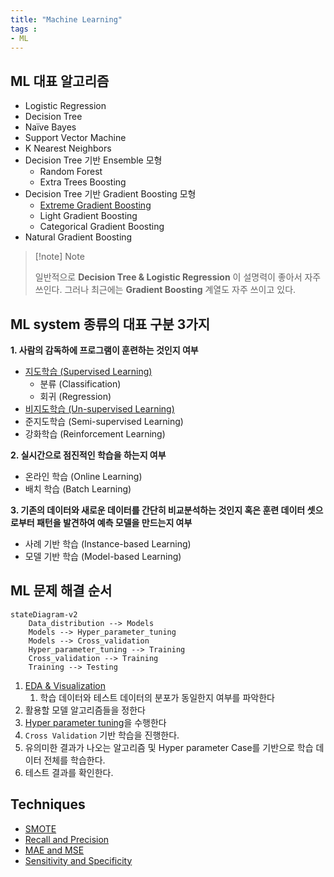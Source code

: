 ```yaml
---
title: "Machine Learning"
tags : 
- ML 
---
```


## ML 대표 알고리즘

-   Logistic Regression
-   Decision Tree
-   Naïve Bayes
-   Support Vector Machine
-   K Nearest Neighbors
-   Decision Tree 기반 Ensemble 모형
	- Random Forest
	- Extra Trees Boosting
- Decision Tree 기반 Gradient Boosting 모형
	- [Extreme Gradient Boosting](notes/ml/XGB%20Modeling.md)  
	- Light Gradient Boosting  
	- Categorical Gradient Boosting
- Natural Gradient Boosting

> [!note] Note  
>   
> 일반적으로 **Decision Tree & Logistic Regression** 이 설명력이 좋아서 자주 쓰인다. 그러나 최근에는 **Gradient Boosting** 계열도 자주 쓰이고 있다.

## ML system 종류의 대표 구분 3가지

**1. 사람의 감독하에 프로그램이 훈련하는 것인지 여부** 
- [지도학습 (Supervised Learning)](notes/ml/지도학습%20(Supervised%20Learning).md)
	- 분류 (Classification)
	- 회귀 (Regression)
- [비지도학습 (Un-supervised Learning)](notes/ml/비지도학습%20(Un-supervised%20Learning).md)
- 준지도학습 (Semi-supervised Learning)
- 강화학습 (Reinforcement Learning)

**2. 실시간으로 점진적인 학습을 하는지 여부**
- 온라인 학습 (Online Learning)  
- 배치 학습 (Batch Learning)

**3. 기존의 데이터와 새로운 데이터를 간단히 비교분석하는 것인지 혹은 훈련 데이터 셋으로부터 패턴을 발견하여 예측 모델을 만드는지 여부** 
- 사례 기반 학습 (Instance-based Learning)
- 모델 기반 학습 (Model-based Learning)

## ML 문제 해결 순서


```mermaid
stateDiagram-v2
	Data_distribution --> Models
	Models --> Hyper_parameter_tuning
	Models --> Cross_validation
	Hyper_parameter_tuning --> Training
	Cross_validation --> Training
	Training --> Testing
```

1. [EDA & Visualization](notes/ml/EDA%20&%20Visualization.md)
	1. 학습 데이터와 테스트 데이터의 분포가 동일한지 여부를 파악한다
2. 활용할 모델 알고리즘들을 정한다
3. [Hyper parameter tuning](notes/ml/Hyper%20parameter%20tuning.md)을 수행한다
4. `Cross Validation` 기반 학습을 진행한다. 
5. 유의미한 결과가 나오는 알고리즘 및 Hyper parameter Case를 기반으로 학습 데이터 전체를 학습한다.
6. 테스트 결과를 확인한다.

## Techniques

- [SMOTE](notes/ml/SMOTE.md)
- [Recall and Precision](notes/ml/Recall%20and%20Precision.md)
- [MAE and MSE](notes/ml/MAE%20and%20MSE.md)
- [Sensitivity and Specificity](notes/ml/Sensitivity%20and%20Specificity.md)